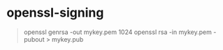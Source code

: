 # openssl-signing


> openssl genrsa -out mykey.pem 1024
> openssl rsa -in mykey.pem -pubout > mykey.pub



